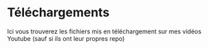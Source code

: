 # Téléchargements

Ici vous trouverez les fichiers mis en téléchargement sur mes vidéos Youtube (sauf si ils ont leur propres repo)